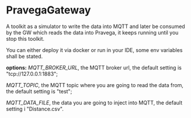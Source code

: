 # PravegaGateway
A toolkit as a simulator to write the data into MQTT and later be consumed by the GW which reads the data into Pravega, it keeps running until you stop this toolkit.


You can either deploy it via docker or run in your IDE, some env variables shall be stated.


**options:**
_MQTT_BROKER_URL_, the MQTT broker url, the default setting is "tcp://127.0.0.1:1883";

_MQTT_TOPIC_, the MQTT topic where you are going to read the data from, the default setting is "test";

_MQTT_DATA_FILE_, the data you are going to inject into MQTT, the default setting i "Distance.csv".


